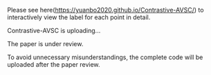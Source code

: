Please see here(https://yuanbo2020.github.io/Contrastive-AVSC/) to interactively view the label for each point in detail.

Contrastive-AVSC is uploading...

The paper is under review.

To avoid unnecessary misunderstandings, the complete code will be uploaded after the paper review.

